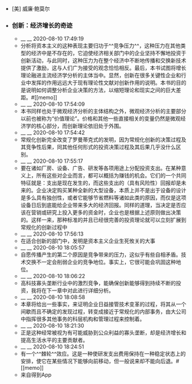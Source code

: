 - [美] 威廉·鲍莫尔
- ### 创新：经济增长的奇迹
    - __ __ 2020-08-10 17:49:19
    - 分析将资本主义的这种表现主要归功于^^竞争压力^^，这种压力在其他类型的经济中是不存在的，它迫使经济相关部门中的企业坚持不懈地投资于创新活动，与此同时，这种压力为在整个经济中不断地传播和交换新技术提供了激励，这与人们广为接受的观念恰恰相反。最后，本书试图将增长理论融进主流经济学分析的主体当中。显然，创新在很多关键性企业和行业中发挥的作用远远大于现有理论性文献对创新作用的说明。本书的目的是说明如何调整分析企业决策的方法，以缩短理论和现实之间的巨大差距。#[[memo]]
    - __ __ 2020-08-10 17:54:09
    - 本书同样也处于微观经济分析的主体结构之外，微观经济分析的主要部分以前也被称为“价值理论”。价格和其他一些直接相关的变量仍然是微观经济学的核心部分，而创新理论依旧处于外围。
    - __ __ 2020-08-10 17:54:42
    - 常规化创新完全改变了罗曼蒂克式的发明，因为常规化创新的决策过程及其竞争性后果，同其他任何形式的投资决策过程及其后果几乎没什么区别。
    - __ __ 2020-08-10 17:55:17
    - 要在诸如厂房、设备、广告、研发等各项用途上分配投资支出。在某种意义上，所有这些对企业而言，都可以概括为赚钱的机会。它们的一个共同特征就是：支出是现在发生的，而这些支出的（具有风险性）回报却是未来的。企业决定购买某种全新的大型设备，本质上并不是出于设备的设计是多么具有独创性，或者它能够节省燃料等诸如此类的原因，而仅是这项设备日后到底能给企业带来多大的经济回报。同样的道理，当决定是否应该在营销或研究上投入更多的资金时，企业也是根据上述原则做出决策的。这样一来，那种标准的并且已经很完善的投资理论就可以立刻扩展到常规化的创新过程中
    - __ __ 2020-08-10 17:56:13
    - 在适合创新的部门中，发明是资本主义企业生死攸关的大事
    - __ __ 2020-08-10 18:05:57
    - 自愿传播产生的第二个原因是竞争带来的压力，这似乎有些自相矛盾。技术交换不一定会削弱企业的竞争地位。事实上，它很可能会巩固这种地位。
    - __ __ 2020-08-10 18:06:22
    - 高科技寡头垄断行业中的激烈竞争，能确保创新能够得到持续不断的投资，我将在下一章中对此进行详细分析。
    - __ __ 2020-08-10 18:08:58
    - 本章将给出一些事实，来证明企业日益接管技术变革的过程，将其从一个间歇而且不确定的发现过程，转变成接近于常规化的内部事务，由大公司中指挥很多其他事务的科层机构和管理过程来控制着。
    - __ __ 2020-08-10 18:21:30
    - 正是这种经常被视为有可能威胁到公众利益的寡头垄断，却是经济增长和提高生活水平的主要贡献者。
    - __ __ 2020-08-10 18:24:51
    - 有一个^^棘轮^^效应。这是一种使研发支出费用保持在一种稳定状态上的安排，使它在某些情况下能够向前移动，但一般说来却不能向后退。#[[memo]]
    - 来自得到App

